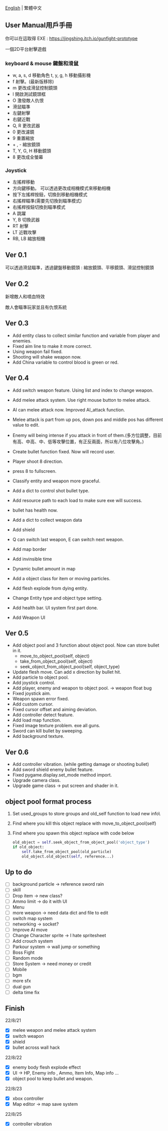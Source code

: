 [English](https://github.com/JingShing/2D-Platformer-Pygame-shooter/blob/main/README.md) | 繁體中文

## User Manual用戶手冊

你可以在這取得 EXE : https://jingshing.itch.io/gunfight-prototype

一個2D平台射擊遊戲

### keyboard & mouse 鍵盤和滑鼠

* w, a, s, d 移動角色 t, y, g, h 移動攝影機
* f 射擊。(最新版移除)
* m 更改成滑鼠控制鏡頭
* l 開啟測試鏡頭框
* O 激發敵人仇恨
* 滑鼠瞄準
* 左鍵射擊
* 右鍵近戰
* Q, R 更改武器
* 0 更改濾鏡
* 9 重置縮放
* \+ , - 縮放鏡頭
* T, Y, G, H 移動鏡頭
* 8 更改成全螢幕

### Joystick

* 左搖桿移動
* 方向鍵移動。 可以透過更改成相機模式來移動相機
* 按下左搖桿按鈕，切換到移動相機模式
* 右搖桿瞄準(需要先切換到瞄準模式)
* 右搖桿按鈕切換到瞄準模式
* A 跳躍
* Y, B 切換武器
* RT 射擊
* LT 近戰攻擊
* RB, LB 縮放相機

## Ver 0.1

可以透過滑鼠瞄準，透過鍵盤移動鏡頭 : 縮放鏡頭、平移鏡頭、滑鼠控制鏡頭

## Ver 0.2

新增敵人和噴血特效

敵人會瞄準玩家並且有仇恨系統

## Ver 0.3

* Add entity class to collect similar function and variable from player and enemies.
* Fixed aim line to make it more correct.
* Using weapon fail fixed.
* Shooting will shake weapon now.
* Add China variable to control blood is green or red.

## Ver 0.4

* Add switch weapon feature. Using list and index to change weapon.

* Add melee attack system. Use right mouse button to melee attack.

* AI can melee attack now. Improved AI_attack function.

* Melee attack is part from up pos, down pos and middle pos has different value to edit.

* Enemy will being intense if you attack in front of them.(多方位調整，目前有高、中高、中、低等攻擊位置，有正反兩面，所以有八位攻擊角。)

* Create bullet function fixed. Now will record user.

* Player shoot 8 direction.

* press 8 to fullscreen.

* Classify entity and weapon more graceful.

* Add a dict to control shot bullet type.

* Add resource path to each load to make sure exe will success.

* bullet has health now.

* Add a dict to collect weapon data

* Add shield

* Q can switch last weapon, E can switch next weapon.

* Add map border

* Add invinsible time

* Dynamic bullet amount in map

* Add a object class for item or moving particles.

* Add flesh explode from dying entity.

* Change Entity type and object type setting.

* Add health bar. UI system first part done.

* Add Weapon UI

## Ver 0.5

* Add object pool and 3 function about object pool. Now can store bullet in it.
  * move_to_object_pool(self, object)
  * take_from_object_pool(self, object)
  * seek_object_from_object_pool(self, object_type)
* Update flesh move. Can add x direction by bullet hit.
* Add particle to object pool.
* Add joystick control.
* Add player, enemy and weapon to object pool. -> weapon float bug
* Fixed joystick aim.
* Weapon spawn error fixed.
* Add custom cursor.
* Fixed cursor offset and aiming deviation.
* Add controller detect feature.
* Add load map function.
* Fixed image texture problem. exe all guns.
* Sword can kill bullet by sweeping.
* Add background texture.

## Ver 0.6

* Add controller vibration. (while getting damage or shooting bullet)
* Add sword shield enemy bullet feature.
* Fixed pygame.display.set_mode method import.
* Upgrade camera class.
* Upgrade game class -> put screen and shader in it.

## object pool format process

1. Set used_groups to store groups and old_self function to load new info\

2. Find where you kill this object replace with move_to_object_pool(self)

3. Find where you spawn this object replace with code below

   ```python
   old_object = self.seek_object_from_object_pool('object_type')
   if old_object:
       self.take_from_object_pool(old_particle)
       old_object.old_object(self, reference...)
   ```


## Up to do

- [ ] background particle -> reference sword rain
- [ ] skill
- [ ] Drop item -> new class?
- [ ] Ammo limit -> do it with UI
- [ ] Menu
- [ ] more weapon -> need data dict and file to edit
- [ ] switch map system
- [ ] networking -> socket?
- [ ] Improve AI move
- [ ] Change Character sprite -> I hate spritesheet
- [ ] Add crouch system
- [ ] Parkour system -> wall jump or something
- [ ] Boss Fight
- [ ] Random mode
- [ ] Store System -> need money or credit
- [ ] Mobile
- [ ] bgm
- [ ] more sfx
- [ ] dual gun
- [ ] delta time fix

## Finish

22/8/21

- [x] melee weapon and melee attack system
- [x] switch weapon
- [x] shield
- [x] bullet across wall hack

22/8/22

- [x] enemy body flesh explode effect
- [x] UI -> HP, Enemy info , Ammo, Item Info, Map info ...
- [x] object pool to keep bullet and weapon.

22/8/23

- [x] xbox controller
- [x] Map editor -> map save system

22/8/25

- [x] controller vibration
